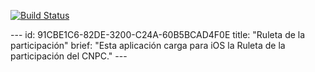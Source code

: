 [![Build Status](https://d10gen3.visualstudio.com/Ruleta/_apis/build/status/bedoya.Ruleta)](https://d10gen3.visualstudio.com/Ruleta/_build/latest?definitionId=2)
<div>
  ---
  id: 91CBE1C6-82DE-3200-C24A-60B5BCAD4F0E
  title: "Ruleta de la participación"
  brief: "Esta aplicación carga para iOS la Ruleta de la participación del CNPC."
  ---
</div>
